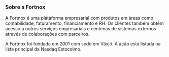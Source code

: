 ### Sobre a Fortnox

A Fortnox é uma plataforma empresarial com produtos em áreas como contabilidade, faturamento, financiamento e RH.
Os clientes também obtêm acesso a outros serviços empresariais e centenas de sistemas externos através de colaborações com parceiros.

A Fortnox foi fundada em 2001 com sede em Växjö. A ação está listada na lista principal da Nasdaq Estocolmo.
